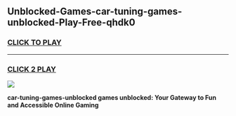 
## Unblocked-Games-car-tuning-games-unblocked-Play-Free-qhdk0
<h3>
<a href="https://premium76.site?title=car-tuning-games-unblocked&ref=19M">CLICK TO PLAY</a></h3>
<hr>

<h3>
<a href="https://premium76.site?title=car-tuning-games-unblocked&ref=19M">CLICK 2 PLAY</a>
  
</h3>

<a href="https://premium76.site?title=car-tuning-games-unblocked&ref=19M"><img src="https://clearcache.store/games.png"></a>


**car-tuning-games-unblocked games unblocked: Your Gateway to Fun and Accessible Online Gaming**
